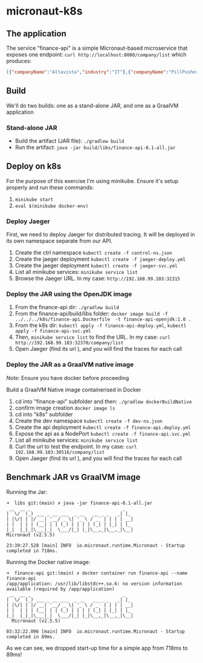 # micronaut-k8s

## The application

The service "finance-api" is a simple Micronaut-based microservice that exposes one endpoint: 
```curl http://localhost:8080/company/list``` which produces:

```json
[{"companyName":"Altavista","industry":"IT"},{"companyName":"PillPusher","industry":"Health"},{"companyName":"BrandTop","industry":"Marketing"}]
```

## Build

We'll do two builds: one as a stand-alone JAR, and one as a GraalVM application

### Stand-alone JAR

* Build the artifact (JAR file): ```./gradlew build```
* Run the artifact: ```java -jar build/libs/finance-api-0.1-all.jar```

## Deploy on k8s

For the purpose of this exercise I'm using minikube. Ensure it's setup properly and run these commands:

1. ```minikube start```
1. ```eval $(minikube docker-env)```

### Deploy Jaeger

First, we need to deploy Jaeger for distributed tracing. It will be deployed in its own namespace separate from our API.

1. Create the ctrl namespace ```kubectl create -f control-ns.json```
1. Create the jaeger deployment ```kubectl create -f jaeger-deploy.yml```
1. Create the jaeger deployment ```kubectl create -f jaeger-svc.yml```
1. List all minikube services: ```minikube service list```
1. Browse the Jaeger URL. In my case: ```http://192.168.99.103:32315```

### Deploy the JAR using the OpenJDK image

1. From the finance-api dir: ```./gradlew build```
1. From the finance-api/build/libs folder: ```docker image build -f ../../../k8s/finance-api.Dockerfile  -t finance-api-openjdk:1.0 .```
1. From the k8s dir: ```kubectl apply -f finance-api-deploy.yml```, ```kubectl apply -f finance-api-svc.yml```
1. Then, ```minikube service list``` to find the URL. In my case: ```curl http://192.168.99.103:32370/company/list```
1. Open Jaeger (find its url ), and you will find the traces for each call

### Deploy the JAR as a GraalVM native image

_Note_: Ensure you have docker before proceeding

Build a GraalVM Native image containerised in Docker

1. cd into "finance-api" subfolder and then: ```./gradlew dockerBuildNative```
1. confirm image creation ```docker image ls```
1. cd into "k8s" subfolder
1. Create the dev namespace ```kubectl create -f dev-ns.json```
1. Create the api deployment ```kubectl create -f finance-api.deploy.yml```
1. Expose the api as a NodePort ```kubectl create -f finance-api.svc.yml```
1. List all minikube services: ```minikube service list```
1. Curl the url to test the endpoint. In my case: ```curl 192.168.99.103:30516/company/list```
1. Open Jaeger (find its url ), and you will find the traces for each call

## Benchmark JAR vs GraalVM image

Running the Jar:
```shell
➜  libs git:(main) ✗ java -jar finance-api-0.1-all.jar
 __  __ _                                  _   
|  \/  (_) ___ _ __ ___  _ __   __ _ _   _| |_
| |\/| | |/ __| '__/ _ \| '_ \ / _` | | | | __|
| |  | | | (__| | | (_) | | | | (_| | |_| | |_
|_|  |_|_|\___|_|  \___/|_| |_|\__,_|\__,_|\__|
Micronaut (v2.5.5)

23:39:27.528 [main] INFO  io.micronaut.runtime.Micronaut - Startup completed in 718ms. 
```

Running the Docker native image:
```shell
➜  finance-api git:(main) ✗ docker container run finance-api --name finance-api
/app/application: /usr/lib/libstdc++.so.6: no version information available (required by /app/application)
 __  __ _                                  _   
|  \/  (_) ___ _ __ ___  _ __   __ _ _   _| |_ 
| |\/| | |/ __| '__/ _ \| '_ \ / _` | | | | __|
| |  | | | (__| | | (_) | | | | (_| | |_| | |_ 
|_|  |_|_|\___|_|  \___/|_| |_|\__,_|\__,_|\__|
  Micronaut (v2.5.5)

03:32:22.096 [main] INFO  io.micronaut.runtime.Micronaut - Startup completed in 89ms. 
```

As we can see, we dropped start-up time for a simple app from 718ms to 89ms!
